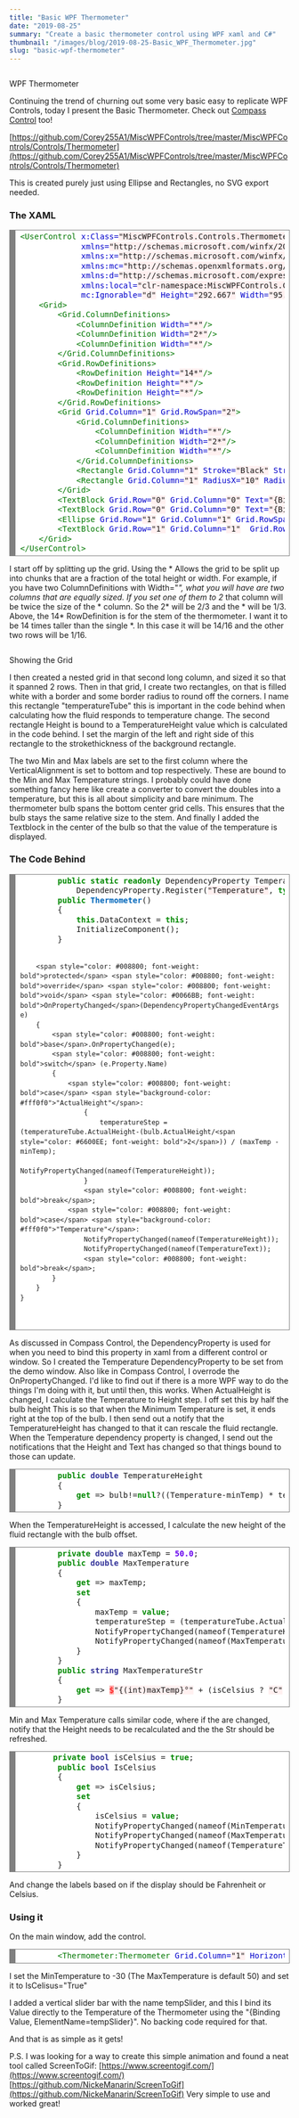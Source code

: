 ```yaml
---
title: "Basic WPF Thermometer"
date: "2019-08-25"
summary: "Create a basic thermometer control using WPF xaml and C#"
thumbnail: "/images/blog/2019-08-25-Basic_WPF_Thermometer.jpg"
slug: "basic-wpf-thermometer"
---
```

<p class="blog-img center md">
    <img src="/images/blog/Thermometer.gif" alt="">
    <div class="center">WPF Thermometer</div>
</p>


Continuing the trend of churning out some very basic easy to replicate WPF Controls, today I present the Basic Thermometer. Check out [Compass Control](/single-post/simple-wpf-compass-control) too!

[https://github.com/Corey255A1/MiscWPFControls/tree/master/MiscWPFControls/Controls/Thermometer](https://github.com/Corey255A1/MiscWPFControls/tree/master/MiscWPFControls/Controls/Thermometer)

This is created purely just using Ellipse and Rectangles, no SVG export needed.

### The XAML
<div style="background: #ffffff; overflow:auto;width:auto;border:solid gray;border-width:.1em .1em .1em .8em;padding:.2em .6em;"><pre style="margin: 0; line-height: 125%"><span style="color: #007700">&lt;UserControl</span> <span style="color: #0000CC">x:Class=</span><span style="background-color: #fff0f0">"MiscWPFControls.Controls.Thermometer.Thermometer"</span>
             <span style="color: #0000CC">xmlns=</span><span style="background-color: #fff0f0">"http://schemas.microsoft.com/winfx/2006/xaml/presentation"</span>
             <span style="color: #0000CC">xmlns:x=</span><span style="background-color: #fff0f0">"http://schemas.microsoft.com/winfx/2006/xaml"</span>
             <span style="color: #0000CC">xmlns:mc=</span><span style="background-color: #fff0f0">"http://schemas.openxmlformats.org/markup-compatibility/2006"</span> 
             <span style="color: #0000CC">xmlns:d=</span><span style="background-color: #fff0f0">"http://schemas.microsoft.com/expression/blend/2008"</span> 
             <span style="color: #0000CC">xmlns:local=</span><span style="background-color: #fff0f0">"clr-namespace:MiscWPFControls.Controls.Thermometer"</span>
             <span style="color: #0000CC">mc:Ignorable=</span><span style="background-color: #fff0f0">"d"</span> <span style="color: #0000CC">Height=</span><span style="background-color: #fff0f0">"292.667"</span> <span style="color: #0000CC">Width=</span><span style="background-color: #fff0f0">"95.333"</span><span style="color: #007700">&gt;</span>
    <span style="color: #007700">&lt;Grid&gt;</span>
        <span style="color: #007700">&lt;Grid.ColumnDefinitions&gt;</span>
            <span style="color: #007700">&lt;ColumnDefinition</span> <span style="color: #0000CC">Width=</span><span style="background-color: #fff0f0">"*"</span><span style="color: #007700">/&gt;</span>
            <span style="color: #007700">&lt;ColumnDefinition</span> <span style="color: #0000CC">Width=</span><span style="background-color: #fff0f0">"2*"</span><span style="color: #007700">/&gt;</span>
            <span style="color: #007700">&lt;ColumnDefinition</span> <span style="color: #0000CC">Width=</span><span style="background-color: #fff0f0">"*"</span><span style="color: #007700">/&gt;</span>
        <span style="color: #007700">&lt;/Grid.ColumnDefinitions&gt;</span>
        <span style="color: #007700">&lt;Grid.RowDefinitions&gt;</span>
            <span style="color: #007700">&lt;RowDefinition</span> <span style="color: #0000CC">Height=</span><span style="background-color: #fff0f0">"14*"</span><span style="color: #007700">/&gt;</span>
            <span style="color: #007700">&lt;RowDefinition</span> <span style="color: #0000CC">Height=</span><span style="background-color: #fff0f0">"*"</span><span style="color: #007700">/&gt;</span>
            <span style="color: #007700">&lt;RowDefinition</span> <span style="color: #0000CC">Height=</span><span style="background-color: #fff0f0">"*"</span><span style="color: #007700">/&gt;</span>
        <span style="color: #007700">&lt;/Grid.RowDefinitions&gt;</span>
        <span style="color: #007700">&lt;Grid</span> <span style="color: #0000CC">Grid.Column=</span><span style="background-color: #fff0f0">"1"</span> <span style="color: #0000CC">Grid.RowSpan=</span><span style="background-color: #fff0f0">"2"</span><span style="color: #007700">&gt;</span>
            <span style="color: #007700">&lt;Grid.ColumnDefinitions&gt;</span>
                <span style="color: #007700">&lt;ColumnDefinition</span> <span style="color: #0000CC">Width=</span><span style="background-color: #fff0f0">"*"</span><span style="color: #007700">/&gt;</span>
                <span style="color: #007700">&lt;ColumnDefinition</span> <span style="color: #0000CC">Width=</span><span style="background-color: #fff0f0">"2*"</span><span style="color: #007700">/&gt;</span>
                <span style="color: #007700">&lt;ColumnDefinition</span> <span style="color: #0000CC">Width=</span><span style="background-color: #fff0f0">"*"</span><span style="color: #007700">/&gt;</span>
            <span style="color: #007700">&lt;/Grid.ColumnDefinitions&gt;</span>
            <span style="color: #007700">&lt;Rectangle</span> <span style="color: #0000CC">Grid.Column=</span><span style="background-color: #fff0f0">"1"</span> <span style="color: #0000CC">Stroke=</span><span style="background-color: #fff0f0">"Black"</span> <span style="color: #0000CC">StrokeThickness=</span><span style="background-color: #fff0f0">"3"</span> <span style="color: #0000CC">RadiusX=</span><span style="background-color: #fff0f0">"5"</span> <span style="color: #0000CC">RadiusY=</span><span style="background-color: #fff0f0">"5"</span> <span style="color: #0000CC">Fill=</span><span style="background-color: #fff0f0">"White"</span> <span style="color: #0000CC">Name=</span><span style="background-color: #fff0f0">"temperatureTube"</span><span style="color: #007700">/&gt;</span>
            <span style="color: #007700">&lt;Rectangle</span> <span style="color: #0000CC">Grid.Column=</span><span style="background-color: #fff0f0">"1"</span> <span style="color: #0000CC">RadiusX=</span><span style="background-color: #fff0f0">"10"</span> <span style="color: #0000CC">RadiusY=</span><span style="background-color: #fff0f0">"10"</span> <span style="color: #0000CC">Fill=</span><span style="background-color: #fff0f0">"Red"</span> <span style="color: #0000CC">VerticalAlignment=</span><span style="background-color: #fff0f0">"Bottom"</span> <span style="color: #0000CC">Height=</span><span style="background-color: #fff0f0">"{Binding TemperatureHeight}"</span> <span style="color: #0000CC">Margin=</span><span style="background-color: #fff0f0">"3,0,3,0"</span><span style="color: #007700">/&gt;</span>
        <span style="color: #007700">&lt;/Grid&gt;</span>
        <span style="color: #007700">&lt;TextBlock</span> <span style="color: #0000CC">Grid.Row=</span><span style="background-color: #fff0f0">"0"</span> <span style="color: #0000CC">Grid.Column=</span><span style="background-color: #fff0f0">"0"</span> <span style="color: #0000CC">Text=</span><span style="background-color: #fff0f0">"{Binding MaxTemperatureStr, FallbackValue=50°C}"</span> <span style="color: #0000CC">FontSize=</span><span style="background-color: #fff0f0">"10"</span> <span style="color: #0000CC">FontWeight=</span><span style="background-color: #fff0f0">"Bold"</span> <span style="color: #0000CC">HorizontalAlignment=</span><span style="background-color: #fff0f0">"Center"</span> <span style="color: #0000CC">VerticalAlignment=</span><span style="background-color: #fff0f0">"Top"</span><span style="color: #007700">/&gt;</span>
        <span style="color: #007700">&lt;TextBlock</span> <span style="color: #0000CC">Grid.Row=</span><span style="background-color: #fff0f0">"0"</span> <span style="color: #0000CC">Grid.Column=</span><span style="background-color: #fff0f0">"0"</span> <span style="color: #0000CC">Text=</span><span style="background-color: #fff0f0">"{Binding MinTemperatureStr, FallbackValue=-30°C}"</span> <span style="color: #0000CC">FontSize=</span><span style="background-color: #fff0f0">"10"</span> <span style="color: #0000CC">FontWeight=</span><span style="background-color: #fff0f0">"Bold"</span> <span style="color: #0000CC">HorizontalAlignment=</span><span style="background-color: #fff0f0">"Center"</span> <span style="color: #0000CC">VerticalAlignment=</span><span style="background-color: #fff0f0">"Bottom"</span><span style="color: #007700">/&gt;</span>
        <span style="color: #007700">&lt;Ellipse</span> <span style="color: #0000CC">Grid.Row=</span><span style="background-color: #fff0f0">"1"</span> <span style="color: #0000CC">Grid.Column=</span><span style="background-color: #fff0f0">"1"</span> <span style="color: #0000CC">Grid.RowSpan=</span><span style="background-color: #fff0f0">"2"</span> <span style="color: #0000CC">Grid.ColumnSpan=</span><span style="background-color: #fff0f0">"1"</span> <span style="color: #0000CC">Stroke=</span><span style="background-color: #fff0f0">"Black"</span> <span style="color: #0000CC">StrokeThickness=</span><span style="background-color: #fff0f0">"3"</span> <span style="color: #0000CC">Fill=</span><span style="background-color: #fff0f0">"Red"</span> <span style="color: #0000CC">Name=</span><span style="background-color: #fff0f0">"bulb"</span><span style="color: #007700">/&gt;</span>
        <span style="color: #007700">&lt;TextBlock</span> <span style="color: #0000CC">Grid.Row=</span><span style="background-color: #fff0f0">"1"</span> <span style="color: #0000CC">Grid.Column=</span><span style="background-color: #fff0f0">"1"</span>  <span style="color: #0000CC">Grid.RowSpan=</span><span style="background-color: #fff0f0">"2"</span> <span style="color: #0000CC">Grid.ColumnSpan=</span><span style="background-color: #fff0f0">"1"</span> <span style="color: #0000CC">Text=</span><span style="background-color: #fff0f0">"{Binding TemperatureText, FallbackValue=-30°C}"</span> <span style="color: #0000CC">FontSize=</span><span style="background-color: #fff0f0">"14"</span> <span style="color: #0000CC">FontWeight=</span><span style="background-color: #fff0f0">"Bold"</span> <span style="color: #0000CC">HorizontalAlignment=</span><span style="background-color: #fff0f0">"Center"</span> <span style="color: #0000CC">VerticalAlignment=</span><span style="background-color: #fff0f0">"Center"</span><span style="color: #007700">/&gt;</span>
    <span style="color: #007700">&lt;/Grid&gt;</span>
<span style="color: #007700">&lt;/UserControl&gt;</span>
</pre></div>

I start off by splitting up the grid. Using the * Allows the grid to be split up into chunks that are a fraction of the total height or width. For example, if you have two ColumnDefinitions with Width="*", what you will have are two columns that are equally sized. If you set one of them to 2* that column will be twice the size of the * column. So the 2* will be 2/3 and the * will be 1/3. Above, the 14* RowDefinition is for the stem of the thermometer. I want it to be 14 times taller than the single *. In this case it will be 14/16 and the other two rows will be 1/16.

<p class="blog-img center md">
    <img src="/images/blog/Thermostat_Grid.jpg" alt="">
    <div class="center">Showing the Grid</div>
</p>


I then created a nested grid in that second long column, and sized it so that it spanned 2 rows. Then in that grid, I create two rectangles, on that is filled white with a border and some border radius to round off the corners. I name this rectangle "temperatureTube" this is important in the code behind when calculating how the fluid responds to temperature change. The second rectangle Height is bound to a TemperatureHeight value which is calculated in the code behind. I set the margin of the left and right side of this rectangle to the strokethickness of the background rectangle.

The two Min and Max labels are set to the first column where the VerticalAlignment is set to bottom and top respectively. These are bound to the Min and Max Temperature strings. I probably could have done something fancy here like create a converter to convert the doubles into a temperature, but this is all about simplicity and bare minimum. The thermometer bulb spans the bottom center grid cells. This ensures that the bulb stays the same relative size to the stem. And finally I added the Textblock in the center of the bulb so that the value of the temperature is displayed.

### The Code Behind

<div style="background: #ffffff; overflow:auto;width:auto;border:solid gray;border-width:.1em .1em .1em .8em;padding:.2em .6em;"><pre style="margin: 0; line-height: 125%">        <span style="color: #008800; font-weight: bold">public</span> <span style="color: #008800; font-weight: bold">static</span> <span style="color: #008800; font-weight: bold">readonly</span> DependencyProperty TemperatureProperty =
            DependencyProperty.Register(<span style="background-color: #fff0f0">"Temperature"</span>, <span style="color: #008800; font-weight: bold">typeof</span>(<span style="color: #333399; font-weight: bold">double</span>), <span style="color: #008800; font-weight: bold">typeof</span>(Thermometer), <span style="color: #008800; font-weight: bold">new</span> PropertyMetadata(<span style="color: #6600EE; font-weight: bold">37.0</span>));
        <span style="color: #008800; font-weight: bold">public</span> <span style="color: #0066BB; font-weight: bold">Thermometer</span>()
        {
            <span style="color: #008800; font-weight: bold">this</span>.DataContext = <span style="color: #008800; font-weight: bold">this</span>;
            InitializeComponent();
        }

        <span style="color: #008800; font-weight: bold">protected</span> <span style="color: #008800; font-weight: bold">override</span> <span style="color: #008800; font-weight: bold">void</span> <span style="color: #0066BB; font-weight: bold">OnPropertyChanged</span>(DependencyPropertyChangedEventArgs e)
        {
            <span style="color: #008800; font-weight: bold">base</span>.OnPropertyChanged(e);
            <span style="color: #008800; font-weight: bold">switch</span> (e.Property.Name)
            {
                <span style="color: #008800; font-weight: bold">case</span> <span style="background-color: #fff0f0">"ActualHeight"</span>:
                    {
                        temperatureStep = (temperatureTube.ActualHeight-(bulb.ActualHeight/<span style="color: #6600EE; font-weight: bold">2</span>)) / (maxTemp - minTemp);
                        NotifyPropertyChanged(nameof(TemperatureHeight));
                    }
                    <span style="color: #008800; font-weight: bold">break</span>;
                <span style="color: #008800; font-weight: bold">case</span> <span style="background-color: #fff0f0">"Temperature"</span>:
                    NotifyPropertyChanged(nameof(TemperatureHeight));
                    NotifyPropertyChanged(nameof(TemperatureText));
                    <span style="color: #008800; font-weight: bold">break</span>;
            }
        }
    }
</pre></div>

As discussed in Compass Control, the DependencyProperty is used for when you need to bind this property in xaml from a different control or window. So I created the Temperature DependencyProperty to be set from the demo window. Also like in Compass Control, I overrode the OnPropertyChanged. I'd like to find out if there is a more WPF way to do the things I'm doing with it, but until then, this works. When ActualHeight is changed, I calculate the Temperature to Height step. I off set this by half the bulb height This is so that when the Minimum Temperature is set, it ends right at the top of the bulb. I then send out a notify that the TemperatureHeight has changed to that it can rescale the fluid rectangle. When the Temperature dependency property is changed, I send out the notifications that the Height and Text has changed so that things bound to those can update.

<div style="background: #ffffff; overflow:auto;width:auto;border:solid gray;border-width:.1em .1em .1em .8em;padding:.2em .6em;"><pre style="margin: 0; line-height: 125%">        <span style="color: #008800; font-weight: bold">public</span> <span style="color: #333399; font-weight: bold">double</span> TemperatureHeight
        {
            <span style="color: #008800; font-weight: bold">get</span> =&gt; bulb!=<span style="color: #008800; font-weight: bold">null</span>?((Temperature-minTemp) * temperatureStep) + (bulb.ActualHeight / <span style="color: #6600EE; font-weight: bold">2</span>): ((Temperature - minTemp) * temperatureStep);
        }
</pre></div>

When the TemperatureHeight is accessed, I calculate the new height of the fluid rectangle with the bulb offset.

<div style="background: #ffffff; overflow:auto;width:auto;border:solid gray;border-width:.1em .1em .1em .8em;padding:.2em .6em;"><pre style="margin: 0; line-height: 125%">        <span style="color: #008800; font-weight: bold">private</span> <span style="color: #333399; font-weight: bold">double</span> maxTemp = <span style="color: #6600EE; font-weight: bold">50.0</span>;
        <span style="color: #008800; font-weight: bold">public</span> <span style="color: #333399; font-weight: bold">double</span> MaxTemperature
        {
            <span style="color: #008800; font-weight: bold">get</span> =&gt; maxTemp;
            <span style="color: #008800; font-weight: bold">set</span>
            {
                maxTemp = <span style="color: #008800; font-weight: bold">value</span>;
                temperatureStep = (temperatureTube.ActualHeight - (bulb.ActualHeight / <span style="color: #6600EE; font-weight: bold">2</span>)) / (maxTemp - minTemp);
                NotifyPropertyChanged(nameof(TemperatureHeight));
                NotifyPropertyChanged(nameof(MaxTemperatureStr));
            }
        }
        <span style="color: #008800; font-weight: bold">public</span> <span style="color: #333399; font-weight: bold">string</span> MaxTemperatureStr
        {
            <span style="color: #008800; font-weight: bold">get</span> =&gt; <span style="color: #FF0000; background-color: #FFAAAA">$</span><span style="background-color: #fff0f0">"{(int)maxTemp}°"</span> + (isCelsius ? <span style="background-color: #fff0f0">"C"</span> : <span style="background-color: #fff0f0">"F"</span>);
        }
</pre></div>

Min and Max Temperature calls similar code, where if the are changed, notify that the Height needs to be recalculated and the the Str should be refreshed.

<div style="background: #ffffff; overflow:auto;width:auto;border:solid gray;border-width:.1em .1em .1em .8em;padding:.2em .6em;"><pre style="margin: 0; line-height: 125%">       <span style="color: #008800; font-weight: bold">private</span> <span style="color: #333399; font-weight: bold">bool</span> isCelsius = <span style="color: #008800; font-weight: bold">true</span>;
        <span style="color: #008800; font-weight: bold">public</span> <span style="color: #333399; font-weight: bold">bool</span> IsCelsius
        {
            <span style="color: #008800; font-weight: bold">get</span> =&gt; isCelsius;
            <span style="color: #008800; font-weight: bold">set</span>
            {
                isCelsius = <span style="color: #008800; font-weight: bold">value</span>;
                NotifyPropertyChanged(nameof(MinTemperatureStr));
                NotifyPropertyChanged(nameof(MaxTemperatureStr));
                NotifyPropertyChanged(nameof(TemperatureText));
            }
        }
</pre></div>

And change the labels based on if the display should be Fahrenheit or Celsius.

### Using it

On the main window, add the control.
<div style="background: #ffffff; overflow:auto;width:auto;border:solid gray;border-width:.1em .1em .1em .8em;padding:.2em .6em;"><pre style="margin: 0; line-height: 125%">        <span style="color: #007700">&lt;Thermometer:Thermometer</span> <span style="color: #0000CC">Grid.Column=</span><span style="background-color: #fff0f0">"1"</span> <span style="color: #0000CC">HorizontalAlignment=</span><span style="background-color: #fff0f0">"Center"</span> <span style="color: #0000CC">Margin=</span><span style="background-color: #fff0f0">"108,10,107,13"</span> <span style="color: #0000CC">VerticalAlignment=</span><span style="background-color: #fff0f0">"Stretch"</span> <span style="color: #0000CC">Temperature=</span><span style="background-color: #fff0f0">"{Binding Value, ElementName=tempSlider}"</span> <span style="color: #0000CC">IsCelsius=</span><span style="background-color: #fff0f0">"True"</span> <span style="color: #0000CC">MinTemperature=</span><span style="background-color: #fff0f0">"-30"</span><span style="color: #007700">/&gt;</span>
</pre></div>

I set the MinTemperature to -30 (The MaxTemperature is default 50) and set it to IsCelisus="True"

I added a vertical slider bar with the name tempSlider, and this I bind its Value directly to the Temperature of the Thermometer using the "{Binding Value, ElementName=tempSlider}". No backing code required for that.

And that is as simple as it gets!

<ToDo Add Image>

P.S. I was looking for a way to create this simple animation and found a neat tool called ScreenToGif: [https://www.screentogif.com/](https://www.screentogif.com/) [https://github.com/NickeManarin/ScreenToGif](https://github.com/NickeManarin/ScreenToGif) Very simple to use and worked great!